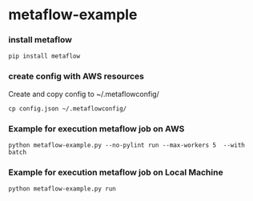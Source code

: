 # metaflow-example

### install metaflow
`pip install metaflow`

### create config with AWS resources
Create and copy config to ~/.metaflowconfig/

`cp config.json ~/.metaflowconfig/`

### Example for execution metaflow job on AWS 

`python metaflow-example.py --no-pylint run --max-workers 5  --with batch`

### Example for execution metaflow job on Local Machine

`python metaflow-example.py run`
